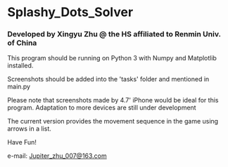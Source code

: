 # Splashy_Dots_Solver
### Developed by Xingyu Zhu @ the HS affiliated to Renmin Univ. of China

This program should be running on Python 3 with Numpy and Matplotlib installed.

Screenshots should be added into the 'tasks' folder and mentioned in main.py

Please note that screenshots made by 4.7' iPhone would be ideal for this program. Adaptation to more devices are still under development

The current version provides the movement sequence in the game using arrows in a list.


Have Fun!

e-mail: Jupiter_zhu_007@163.com
